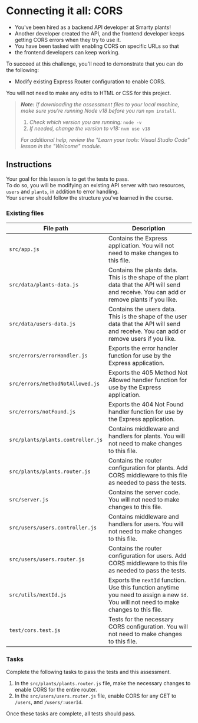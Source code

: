 # Connecting it all: CORS

- You've been hired as a backend API developer at Smarty plants!
- Another developer created the API, and the frontend developer keeps getting CORS errors when they try to use it.
- You have been tasked with enabling CORS on specific URLs so that
- the frontend developers can keep working.

To succeed at this challenge, you'll need to demonstrate that you can do the following:

- Modify existing Express Router configuration to enable CORS.

You will not need to make any edits to HTML or CSS for this project.

> _**Note:** If downloading the assessment files to your local machine, make sure you're running Node v18 before you run_ `npm install`.
> 
> 1. _Check which version you are running:_ `node -v`
> 2. _If needed, change the version to v18:_ `nvm use v18`
> 
> _For additional help, review the "Learn your tools: Visual Studio Code" lesson in the "Welcome" module._

## Instructions

Your goal for this lesson is to get the tests to pass.  
To do so, you will be modifying an existing API server with two resources, `users` and `plants`, in addition to error handling.  
Your server should follow the structure you've learned in the course.

### Existing files

|File path|Description|
|---|---|
|`src/app.js`|Contains the Express application. You will not need to make changes to this file.|
|`src/data/plants-data.js`|Contains the plants data. This is the shape of the plant data that the API will send and receive. You can add or remove plants if you like.|
|`src/data/users-data.js`|Contains the users data. This is the shape of the user data that the API will send and receive. You can add or remove users if you like.|
|`src/errors/errorHandler.js`|Exports the error handler function for use by the Express application.|
|`src/errors/methodNotAllowed.js`|Exports the 405 Method Not Allowed handler function for use by the Express application.|
|`src/errors/notFound.js`|Exports the 404 Not Found handler function for use by the Express application.|
|`src/plants/plants.controller.js`|Contains middleware and handlers for plants. You will not need to make changes to this file.|
|`src/plants/plants.router.js`|Contains the router configuration for plants. Add CORS middleware to this file as needed to pass the tests.|
|`src/server.js`|Contains the server code. You will not need to make changes to this file.|
|`src/users/users.controller.js`|Contains middleware and handlers for users. You will not need to make changes to this file.|
|`src/users/users.router.js`|Contains the router configuration for users. Add CORS middleware to this file as needed to pass the tests.||
|`src/utils/nextId.js`|Exports the `nextId` function. Use this function anytime you need to assign a new `id`. You will not need to make changes to this file.|
|`test/cors.test.js`|Tests for the necessary CORS configuration. You will not need to make changes to this file.|

### Tasks

Complete the following tasks to pass the tests and this assessment.

1. In the `src/plants/plants.router.js` file, make the necessary changes to enable CORS for the entire router.
2. In the `src/users/users.router.js` file, enable CORS for any GET to `/users`, and `/users/:userId`.

Once these tasks are complete, all tests should pass.